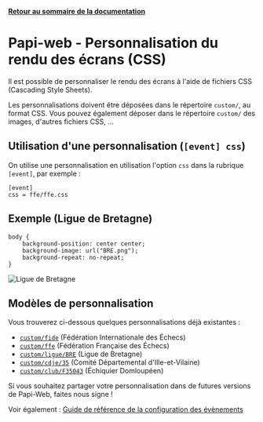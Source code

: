 **[Retour au sommaire de la documentation](../README.md)**

# Papi-web - Personnalisation du rendu des écrans (CSS)

Il est possible de personnaliser le rendu des écrans à l'aide de fichiers CSS (Cascading Style Sheets).

Les personnalisations doivent être déposées dans le répertoire `custom/`, au format CSS. Vous pouvez également déposer dans le répertoire `custom/` des images, d'autres fichiers CSS, ...

## Utilisation d'une personnalisation (`[event] css`)

On utilise une personnalisation en utilisation l'option `css` dans la rubrique `[event]`, par exemple :

```
[event] 
css = ffe/ffe.css
```

## Exemple (Ligue de Bretagne)

```
body {
	background-position: center center;
	background-image: url("BRE.png");
	background-repeat: no-repeat;
}
```

![Ligue de Bretagne](../custom/ligue/BRE/BRE.png)

## Modèles de personnalisation

Vous trouverez ci-dessous quelques personnalisations déjà existantes :

- [`custom/fide`](../custom/fide) (Fédération Internationale des Échecs)
- [`custom/ffe`](../custom/ffe) (Fédération Française des Échecs)
- [`custom/ligue/BRE`](../custom/ligue/BRE) (Ligue de Bretagne)
- [`custom/cdje/35`](../custom/cdje/35) (Comité Départemental d'Ille-et-Vilaine)
- [`custom/club/F35043`](../custom/club/F35043) (Échiquier Domloupéen)

Si vous souhaitez partager votre personnalisation dans de futures versions de Papi-Web, faites nous signe !

Voir également : [Guide de référence de la configuration des évènements](40-ref.md)

